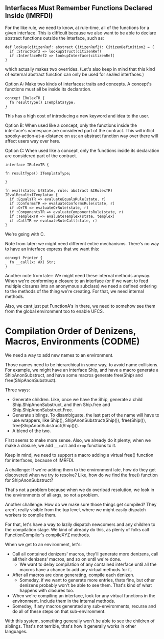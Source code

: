 
## Interfaces Must Remember Functions Declared Inside (IMRFDI)

For the like rule, we need to know, at rule-time, all of the functions
for a given interface. This is difficult because we also want to be able
to declare abstract functions outside the interface, such as:

```
def lookup(citizenRef: abstract CitizenRef2): CitizenDefinition2 = {
  if :StructRef2 => lookupStruct(citizenRef)
  if :InterfaceRef2 => lookupInterface(citizenRef)
}
```

which actually makes two overrides. (Let's also keep in mind that this
kind of external abstract function can only be used for sealed
interfaces.)

Option A: Make two kinds of interfaces: traits and concepts. A
concept's functions must all be inside its declaration.

```
concept IRulexTR {
  fn resultType() ITemplataType;
}
```

This has a high cost of introducing a new keyword and idea to the user.

Option B: When used like a concept, only the functions inside the
interface's namespace are considered part of the contract. This will
inflict spooky-action-at-a-distance on us; an abstract function way over
there will affect users way over here.

Option C: When used like a concept, only the functions inside its
declaration are considered part of the contract.

```
interface IRulexTR {

fn resultType() ITemplataType;

}

fn eval(state: &!State, rule: abstract &IRulexTR)
IEvalResult<ITemplata> {
  if :EqualsTR => evaluateEqualsRule(state, r)
  if :ConformsTR => evaluateConformsRule(state, r)
  if :OrTR => evaluateOrRule(state, r)
  if :ComponentsTR => evaluateComponentsRule(state, r)
  if :TemplexTR => evaluateTemplex(state, templex)
  if :CallTR => evaluateRuleCall(state, r)
}
```

We're going with C.

Note from later: we might need different entire mechanisms. There's no
way to have an interface express that we want this:

```
concept Printer {
  fn __call(x: #X) Str;
}
```

Another note from later: We might need these internal methods anyway.
When we're conforming a closure to an interface (or if we want to feed
multiple closures into an anonymous subclass) we need a defined ordering
to the methods of the thing we're creating. For that, we need internal
methods.

Also, we cant just put FunctionA's in there, we need to somehow see
them from the global environment too to enable UFCS.



# Compilation Order of Denizens, Macros, Environments (CODME)

We need a way to add new names to an environment.

Those names need to be hierarchical in some way, to avoid name collisions. For example, we might have an interface Ship, and have a macro generate a ShipAnonSubstruct, and have some macros generate free(Ship) and free(ShipAnonSubstruct).

Three ways:
 * Generate children. Like, once we have the Ship, generate a child Ship.ShipAnonSubstruct, and then Ship.free and Ship.ShipAnonSubstruct.Free.
 * Generate siblings. To disambiguate, the last part of the name will have to use wrappers, like Ship(), ShipAnonSubstruct(Ship()), free(Ship()), free(ShipAnonSubstruct(Ship())).
 * A blend of the two.

First seems to make more sense. Also, we already do it plenty; when we make a closure, we add `__call` and `drop` functions to it.

Keep in mind, we need to support a macro adding a virtual free() function for interfaces, because of IMRFDI.

A challenge: If we're adding them to the environment late, how do they get discovered when we try to resolve? Like, how do we find the free() function for ShipAnonSubstruct?

That's not a problem because when we do overload resolution, we look in the environments of all args, so not a problem.

Another challenge: How do we make sure those things get compiled? They aren't really visible from the top level, where we might easily dispatch workers to compile them.

For that, let's have a way to lazily dispatch newcomers and any children to the compilation stage. We kind of already do this, as plenty of folks call FunctionCompiler's compileXYZ methods.

When we get to an environment, let's:

 * Call all contained denizens' macros, they'll generate more denizens, call all their denizens' macros, and so on until we're done.
    * We want to delay compilation of any contained interface until all the macros have a chance to add any virtual methods for it.
 * After all macros are done generating, compile each denizen.
    * Someday, if we want to generate more entries, thats fine, but other denizens probably won't be able to see them. That's kind of what happens with closures too.
 * When we're compiling an interface, look for any virtual functions in the environment. Include them in the internal methods.
 * Someday, if any macros generated any sub-environments, recurse and do all of these steps on that sub-environment.

With this system, something generally won't be able to see the children of siblings. That's not terrible, that's how it generally works in other languages.
